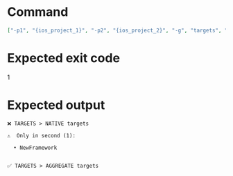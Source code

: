 # Command
```json
["-p1", "{ios_project_1}", "-p2", "{ios_project_2}", "-g", "targets", "-t", "NewFramework", "-f", "console", "-v"]
```

# Expected exit code
1

# Expected output
```
❌ TARGETS > NATIVE targets

⚠️  Only in second (1):

  • NewFramework


✅ TARGETS > AGGREGATE targets


```
